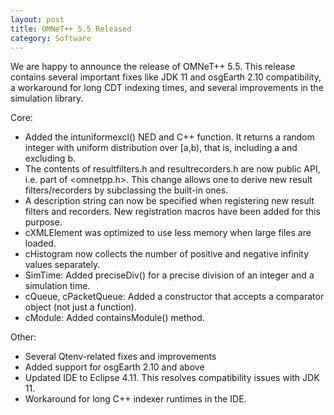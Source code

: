 ```yaml
---
layout: post
title: OMNeT++ 5.5 Released
category: Software
---
```

We are happy to announce the release of OMNeT++ 5.5. This release contains several
important fixes like JDK 11 and osgEarth 2.10 compatibility, a workaround
for long CDT indexing times, and several improvements in the simulation library.

<!--more-->

Core:
- Added the intuniformexcl() NED and C++ function. It returns a random integer with uniform distribution over [a,b), that is, including a and excluding b.
- The contents of resultfilters.h and resultrecorders.h are now public API, i.e. part of \<omnetpp.h>. This change allows one to derive new result filters/recorders by subclassing the built-in ones.
- A description string can now be specified when registering new result filters and recorders. New registration macros have been added for this purpose.
- cXMLElement was optimized to use less memory when large files are loaded.
- cHistogram now collects the number of positive and negative infinity values separately.
- SimTime: Added preciseDiv() for a precise division of an integer and a simulation time.
- cQueue, cPacketQueue: Added a constructor that accepts a comparator object (not just a function).
- cModule: Added containsModule() method.

Other:
- Several Qtenv-related fixes and improvements
- Added support for osgEarth 2.10 and above
- Updated IDE to Eclipse 4.11. This resolves compatibility issues with JDK 11.
- Workaround for long C++ indexer runtimes in the IDE.









